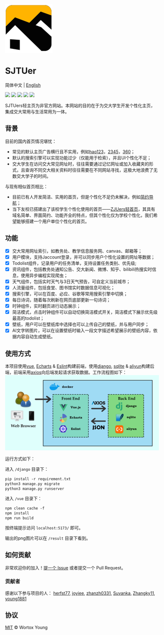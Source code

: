 ![](logo.png)



# SJTUer
简体中文 | [English](README.md)

![](https://img.shields.io/badge/License-MIT-brightgreen.svg) ![](https://img.shields.io/badge/build-passing-brightgreen.svg) ![](https://img.shields.io/badge/Release-Ver2.0-blueviolet.svg) ![](https://img.shields.io/badge/python->=3.8-blue.svg) ![](https://img.shields.io/badge/Node.js->=16.0.0-blue.svg) 

SJTUers轻主页为非官方网站。本网站的目的在于为交大学生开发个性化主页，集成交大常用与生活常用为一体。

## 背景
目前的国内首页情况堪忧：
- 常见的默认主页广告横行且不实用，例如[hao123](https://www.hao123.com/?from=hao123)，[2345](https://www.2345.com/)，[360](http://se.360.cn/wz.html)；
- 默认的搜索引擎可以实现功能过少（仅能用于检索），并且UI个性化不足；
- 交大学生在访问交大常见网址时，往往需要通过记忆网址或加入收藏夹的形式，且查询不同交大相关资料时往往需要在不同网站寻找，这极大地浪费了无数交大学子的时间。

与现有相似首页相比：
- 目前已有人开发简洁、实用的首页，但是个性化不足仍未解决，例如[简约导航](https://www.jianavi.com/)；
- 当下友校已搭建出了该校学生个性化使用的首页——[ZJUers轻首页](https://zjuers.com/)，其具有域名简单、界面简约、功能齐全的特点，但其个性化仅为学校个性化，我们希望能够搭建一个用户单位个性化的首页。

## 功能

- [x] 交大常用网址索引，如教务处、教学信息服务网、canvas、邮箱等；
- [x] 用户模块，支持Jaccount登录，并可以同步用户个性化设置的网址等数据；
- [x] Todolist组件，记录用户的任务清单，支持设置任务类别、优先级;
- [x] 资讯组件，包括教务处通知公告、交大新闻、微博、知乎、bilibili热搜实时信息，使用异步编程实现爬虫；
- [x] 天气组件，包括实时天气与3日天气预告，可自定义当前城市；
- [x] 人流量组件，包括食堂、图书馆实时数据信息可视化；
- [x] 搜索引擎，可以在百度、必应、谷歌等常用搜索引擎中切换；
- [x] 每日诗词，随着每次刷新在网页底部更新一句诗词；
- [x] 时钟组件，实时翻页进行动态展示；
- [x] 简洁模式，点击时钟组件可以自动切换简洁模式开关，简洁模式下展示优先级最高的todolist；
- [x] 壁纸，用户可以在壁纸库中选择也可以上传自己的壁纸，并与用户同步；
- [x] AI文字转图片，可以在设置壁纸时输入一段文字描述希望展示的壁纸内容，依据内容自动生成壁纸。

## 使用方式

本项目使用[vue](https://cn.vuejs.org/), [Echarts](https://echarts.apache.org/en/index.html) & [Eslint](https://eslint.org/)构建前端，使用[django](https://www.djangoproject.com/), [sqlite](https://www.sqlite.org/index.html) & [aliyun](https://www.alibabacloud.com/en)构建后端，前端采用[axios](https://axios-http.com/)向后端发起请求获取数据。工作流程图如下：
![](workflow.png)

运行方式如下：

进入 `/django` 目录下：
```
pip install -r requirement.txt
python3 manage.py migrate
python3 manage.py runserver
```

进入 `/vue` 目录下：
```
npm clean cache -f
npm install
npm run build
```

按终端提示访问 `localhost:5173/` 即可。

输出的png图片可以在 `/result` 目录下看到。

## 如何贡献
非常欢迎你的加入！[提一个 Issue](https://github.com/young1881/SJTUer/issues/new) 或者提交一个 Pull Request。

### 贡献者
感谢以下参与项目的人：
[herfst77](https://github.com/herfst77), [joyiee](https://github.com/joyiee), [zhanzh0331](https://github.com/zhanzh0331), [Suvanka](https://github.com/Suvanka), [Zhangky11](https://github.com/Zhangky11), [young1881](https://github.com/young1881)

## 协议
[MIT](LICENSE) &copy; Wortox Young